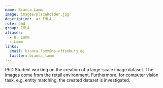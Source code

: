 ```yaml
---
name: Bianca Lamm
image: images/placeholder.jpg
description:  at IMLA
role: phd
group: IMLA
aliases:
  - B. Lamm
  - Lamm
links:
  email: bianca.lamm@hs-offenburg.de
  twitter: bianca_lamm
---
```


PhD Student working on the creation of a large-scale image dataset. The images come from the retail environment. Furthermore, for computer vision task, e.g. entity matching, the created dataset is investigated.

